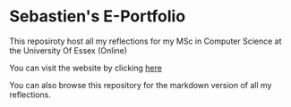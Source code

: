 # Sebastien's E-Portfolio

This reposiroty host all my reflections for my MSc in Computer Science at the University Of Essex (Online)

You can visit the website by clicking [here](https://sebdeol.github.io/)

You can also browse this repository for the markdown version of all my reflections.
